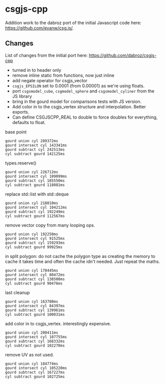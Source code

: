 # csgjs-cpp

Addition work to the dabroz port of the initial Javascript code here: https://github.com/evanw/csg.js/.

## Changes

List of changes from the initial port here: https://github.com/dabroz/csgjs-cpp

* turned in to header only
* remove inline static from functions, now just inline
* add negate operator for csgjs_vector
* `csgjs_EPSILON` set to 0.0001 (from 0.00001) as we're using floats.
* port `csgsmodel_cube`, `csgmodel_sphere` and `csgsmodel_cyliner` from the JS library
* bring in the gourd model for comparisons tests with JS version.
* Add color in to the csgjs_vertex structure and interpolation. Better exports.
* Can define CSGJSCPP_REAL to double to force doubles for everything, defaults to float.

base point

    gourd union cyl 289372ms
    gourd intersect cyl 143341ms
    gourd subtract cyl 242513ms
    cyl subtract gourd 142125ms

types.reserve()

    gourd union cyl 226712ms
    gourd intersect cyl 109099ms
    gourd subtract cyl 185550ms
    cyl subtract gourd 118081ms

replace std::list with std::deque

    gourd union cyl 218010ms
    gourd intersect cyl 104212ms
    gourd subtract cyl 192249ms
    cyl subtract gourd 112567ms

remove vector copy from many looping ops.

    gourd union cyl 192250ms
    gourd intersect cyl 91525ms
    gourd subtract cyl 159293ms
    cyl subtract gourd 99925ms

in split polygon: do not cache the polygon type as creating the memory to cache
it takes time and often the cache idn't needed. Just repeat the maths.

    gourd union cyl 178445ms
    gourd intersect cyl 80472ms
    gourd subtract cyl 138508ms
    cyl subtract gourd 90476ms

last cleanup

    gourd union cyl 163780ms
    gourd intersect cyl 84397ms
    gourd subtract cyl 139961ms
    cyl subtract gourd 100031ms

add color in to csgjs_vertex. interestingly expensive.

    gourd union cyl 200411ms
    gourd intersect cyl 107755ms
    gourd subtract cyl 168332ms
    cyl subtract gourd 102270ms

remove UV as not used.

    gourd union cyl 184774ms
    gourd intersect cyl 105220ms
    gourd subtract cyl 167227ms
    cyl subtract gourd 102725ms
